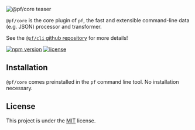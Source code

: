 ![@pf/core teaser][teaser]

`@pf/core` is the core plugin of `pf`, the fast and extensible command-line data (e.g. JSON) processor and transformer.

See the [`@pf/cli` github repository][pf-cli] for more details!

[![npm version](https://img.shields.io/npm/v/fx.svg?color=orange)](https://www.npmjs.com/package/fx)
[![license](https://img.shields.io/badge/license-MIT-blue.svg?color=green)][license]

## Installation

`@pf/core` comes preinstalled in the `pf` command line tool. No installation necessary.

## License

This project is under the [MIT][license] license.

[license]: https://github.com/Yord/pf-core/blob/master/LICENSE
[teaser]: ./teaser.gif
[pf-cli]: https://github.com/Yord/pf-cli